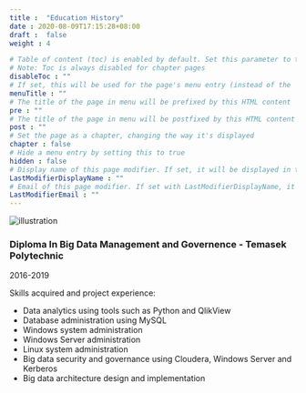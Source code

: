 ```yaml
---
title :  "Education History"
date : 2020-08-09T17:15:28+08:00
draft :  false
weight : 4

# Table of content (toc) is enabled by default. Set this parameter to true to disable it.
# Note: Toc is always disabled for chapter pages
disableToc : ""
# If set, this will be used for the page's menu entry (instead of the `title` attribute)
menuTitle : ""
# The title of the page in menu will be prefixed by this HTML content
pre : ""
# The title of the page in menu will be postfixed by this HTML content
post : ""
# Set the page as a chapter, changing the way it's displayed
chapter : false
# Hide a menu entry by setting this to true
hidden : false
# Display name of this page modifier. If set, it will be displayed in the footer.
LastModifierDisplayName : ""
# Email of this page modifier. If set with LastModifierDisplayName, it will be displayed in the footer
LastModifierEmail : ""
---
```


![illustration](/images/about-me/education-history/illustration.jpg)

### Diploma In Big Data Management and Governence - Temasek Polytechnic  

2016-2019

Skills acquired and project experience:

- Data analytics using tools such as Python and QlikView  
- Database administration using MySQL
- Windows system administration
- Windows Server administration
- Linux system administration
- Big data security and governance using Cloudera, Windows Server and Kerberos
- Big data architecture design and implementation